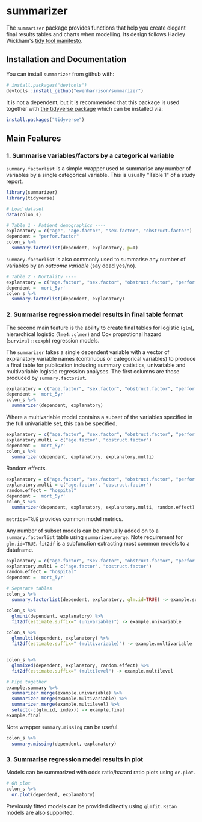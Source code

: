 summarizer
==========

The `summarizer` package provides functions that help you create elegant final results tables and charts when modelling. 
Its design follows Hadley Wickham's [tidy tool manifesto](http://tidyverse.tidyverse.org/articles/manifesto.html).

Installation and Documentation
------------------------------

You can install `summarizer` from github with:

``` r
# install.packages("devtools")
devtools::install_github("ewenharrison/summarizer")
```

It is not a dependent, but it is recommended that this package is used together with 
[the tidyverse package](http://blog.revolutionanalytics.com/2016/09/tidyverse.html) which can be installed via:

``` r
install.packages("tidyverse")
```

Main Features
-------------

### 1. Summarise variables/factors by a categorical variable

`summary.factorlist` is a simple wrapper used to summarise any number of variables by a single categorical variable. 
This is usually "Table 1" of a study report. 

``` r
library(summarizer)
library(tidyverse)

# Load dataset
data(colon_s)

# Table 1 - Patient demographics ----
explanatory = c("age", "age.factor", "sex.factor", "obstruct.factor")
dependent = "perfor.factor"
colon_s %>%
  summary.factorlist(dependent, explanatory, p=T)

```

`summary.factorlist` is also commonly used to summarise any number of variables by an *outcome variable* (say dead yes/no).  

``` r
# Table 2 - Mortality ----
explanatory = c("age.factor", "sex.factor", "obstruct.factor", "perfor.factor")
dependent = 'mort_5yr'
colon_s %>%
  summary.factorlist(dependent, explanatory)
```

### 2. Summarise regression model results in final table format

The second main feature is the ability to create final tables for logistic (`glm`), hierarchical logistic (`lme4::glmer`) and 
Cox proprotional hazard (`survival::coxph`) regression models.

The `summarizer` takes a single dependent variable with a vector of explanatory variable names 
(continuous or categorical variables) to produce a final table for publication including summary statistics, 
univariable and multivariable logistic regression analyses. The first columns are those produced by 
`summary.factorist`. 

``` r
explanatory = c("age.factor", "sex.factor", "obstruct.factor", "perfor.factor")
dependent = 'mort_5yr'
colon_s %>%
  summarizer(dependent, explanatory)
```

Where a multivariable model contains a subset of the variables specified in the full univariable set, this can be specified. 

``` r
explanatory = c("age.factor", "sex.factor", "obstruct.factor", "perfor.factor")
explanatory.multi = c("age.factor", "obstruct.factor")
dependent = 'mort_5yr'
colon_s %>%
  summarizer(dependent, explanatory, explanatory.multi)
```

Random effects.

``` r
explanatory = c("age.factor", "sex.factor", "obstruct.factor", "perfor.factor")
explanatory.multi = c("age.factor", "obstruct.factor")
random.effect = "hospital"
dependent = 'mort_5yr'
colon_s %>%
  summarizer(dependent, explanatory, explanatory.multi, random.effect)
```

`metrics=TRUE` provides common model metrics. 

Any number of subset models can be manually added on to a `summary.factorlist` table using `summarizer.merge`. 
Note requirement for `glm.id=TRUE`. `fit2df` is a subfunction extracting most common models to a dataframe. 


``` r
explanatory = c("age.factor", "sex.factor", "obstruct.factor", "perfor.factor")
explanatory.multi = c("age.factor", "obstruct.factor")
random.effect = "hospital"
dependent = 'mort_5yr'

# Separate tables
colon_s %>%
  summary.factorlist(dependent, explanatory, glm.id=TRUE) -> example.summary

colon_s %>%
  glmuni(dependent, explanatory) %>%
  fit2df(estimate.suffix=" (univariable)") -> example.univariable

colon_s %>%
  glmmulti(dependent, explanatory) %>%
  fit2df(estimate.suffix=" (multivariable)") -> example.multivariable


colon_s %>%
  glmmixed(dependent, explanatory, random.effect) %>%
  fit2df(estimate.suffix=" (multilevel") -> example.multilevel

# Pipe together
example.summary %>% 
  summarizer.merge(example.univariable) %>% 
  summarizer.merge(example.multivariable) %>% 
  summarizer.merge(example.multilevel) %>% 
  select(-c(glm.id, index)) -> example.final
example.final

```

Note wrapper `summary.missing` can be useful.

``` r
colon_s %>%
  summary.missing(dependent, explanatory)
```

### 3. Summarise regression model results in plot

Models can be summarized with odds ratio/hazard ratio plots using `or.plot`. 

``` r
# OR plot
colon_s %>%
  or.plot(dependent, explanatory)
```

Previously fitted models can be provided directly using `glmfit`. `Rstan` models are also supported. 
